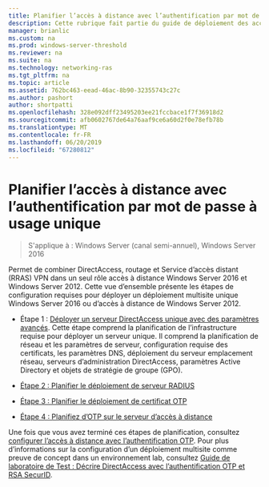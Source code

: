 ```yaml
---
title: Planifier l’accès à distance avec l’authentification par mot de passe à usage unique
description: Cette rubrique fait partie du guide de déploiement des accès à distance avec authentification OTP dans Windows Server 2016.
manager: brianlic
ms.custom: na
ms.prod: windows-server-threshold
ms.reviewer: na
ms.suite: na
ms.technology: networking-ras
ms.tgt_pltfrm: na
ms.topic: article
ms.assetid: 762bc463-eead-46ac-8b90-32355743c27c
ms.author: pashort
author: shortpatti
ms.openlocfilehash: 328e092dff23495203ee21fccbace1f7f36918d2
ms.sourcegitcommit: afb0602767de64a76aaf9ce6a60d2f0e78efb78b
ms.translationtype: MT
ms.contentlocale: fr-FR
ms.lasthandoff: 06/20/2019
ms.locfileid: "67280812"
---
```

# <a name="plan-remote-access-with-otp-authentication"></a>Planifier l’accès à distance avec l’authentification par mot de passe à usage unique

>S'applique à : Windows Server (canal semi-annuel), Windows Server 2016

 Permet de combiner DirectAccess, routage et Service d’accès distant (RRAS) VPN dans un seul rôle accès à distance Windows Server 2016 et Windows Server 2012. Cette vue d’ensemble présente les étapes de configuration requises pour déployer un déploiement multisite unique Windows Server 2016 ou d’accès à distance de Windows Server 2012.  
  
  
-  Étape 1 : [Déployer un serveur DirectAccess unique avec des paramètres avancés](https://technet.microsoft.com/windows-server-docs/networking/remote-access/directaccess/single-server-advanced/deploy-a-single-directaccess-server-with-advanced-settings). Cette étape comprend la planification de l’infrastructure requise pour déployer un serveur unique. Il comprend la planification de réseau et les paramètres de serveur, configuration requise des certificats, les paramètres DNS, déploiement du serveur emplacement réseau, serveurs d’administration DirectAccess, paramètres Active Directory et objets de stratégie de groupe (GPO).  
  
-   [Étape 2 : Planifier le déploiement de serveur RADIUS](Step-2-Plan-the-RADIUS-Server-Deployment.md)  
  
-   [Étape 3 : Planifier le déploiement de certificat OTP](Step-3-Plan-OTP-Certificate-Deployment.md)  
  
-   [Étape 4 : Planifiez d’OTP sur le serveur d’accès à distance](Step-4-Plan-for-OTP-on-the-Remote-Access-Server.md)  
  
Une fois que vous avez terminé ces étapes de planification, consultez [configurer l’accès à distance avec l’authentification OTP](https://technet.microsoft.com/windows-server-docs/networking/remote-access/ras/otp/configure/configure-ra-with-otp-authentication). Pour plus d’informations sur la configuration d’un déploiement multisite comme preuve de concept dans un environnement lab, consultez [Guide de laboratoire de Test : Décrire DirectAccess avec l’authentification OTP et RSA SecurID](https://technet.microsoft.com/windows-server-docs/networking/remote-access/directaccess/tlg-otp-securid/test-lab-guide-demonstrate-directaccess-with-otp-authentication-and-rsa-securid).  
  


